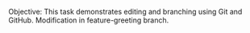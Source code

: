 Objective: This task demonstrates editing and branching using Git and GitHub.
Modification in feature-greeting branch.
